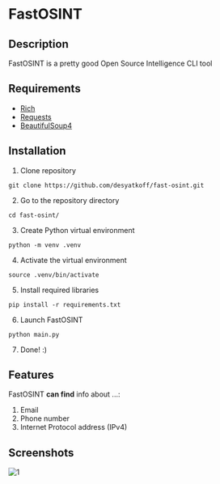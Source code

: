 # FastOSINT

## Description
FastOSINT is a pretty good Open Source Intelligence CLI tool

## Requirements
- [Rich](https://pypi.org/project/rich/)
- [Requests](https://pypi.org/project/requests/)
- [BeautifulSoup4](https://pypi.org/project/beautifulsoup4/)

## Installation
1. Clone repository
```
git clone https://github.com/desyatkoff/fast-osint.git
```
2. Go to the repository directory
```
cd fast-osint/
```
3. Create Python virtual environment
```
python -m venv .venv
```
4. Activate the virtual environment
```
source .venv/bin/activate
```
5. Install required libraries
```
pip install -r requirements.txt
```
6. Launch FastOSINT
```
python main.py
```
7. Done! :)

## Features
FastOSINT **can find** info about ...:

1. Email
2. Phone number
3. Internet Protocol address (IPv4)

## Screenshots
![1](https://github.com/user-attachments/assets/040e3e3e-248c-4c32-8858-dd4d866034e6)
